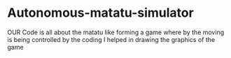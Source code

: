 # Autonomous-matatu-simulator
OUR Code is all about the matatu like forming a game where by the moving is being controlled by the coding
I helped in drawing the graphics of the game

